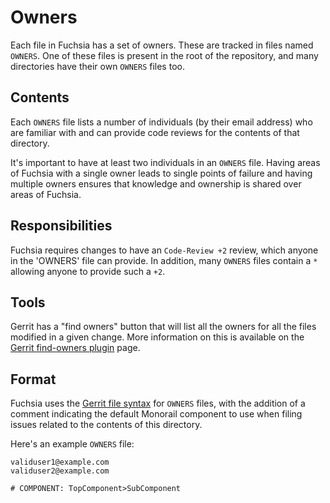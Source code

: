 # Owners

Each file in Fuchsia has a set of owners. These are tracked in files
named `OWNERS`. One of these files is present in the root of the
repository, and many directories have their own `OWNERS` files too.

## Contents

Each `OWNERS` file lists a number of individuals (by their email address) who are
familiar with and can provide code reviews for the contents of that directory.

It's important to have at least two individuals in an `OWNERS` file. Having areas
of Fuchsia with a single owner leads to single points of failure and having multiple
owners ensures that knowledge and ownership is shared over areas of Fuchsia.

## Responsibilities

Fuchsia requires changes to have an `Code-Review +2` review, which anyone in the
'OWNERS' file can provide. In addition, many `OWNERS` files
contain a `*` allowing anyone to provide such a `+2`.

## Tools

Gerrit has a "find owners" button that will list all the owners for all the
files modified in a given change. More information on this is available on the
[Gerrit find-owners plugin][find-owners] page.

## Format

Fuchsia uses the [Gerrit file syntax][owners-syntax] for `OWNERS`
files, with the addition of a comment indicating the default Monorail component
to use when filing issues related to the contents of this directory.

Here's an example `OWNERS` file:

```none
validuser1@example.com
validuser2@example.com

# COMPONENT: TopComponent>SubComponent
```

[find-owners]: https://gerrit.googlesource.com/plugins/find-owners/+/master/src/main/resources/Documentation/about.md
[owners-syntax]: https://gerrit.googlesource.com/plugins/find-owners/+/master/src/main/resources/Documentation/syntax.md